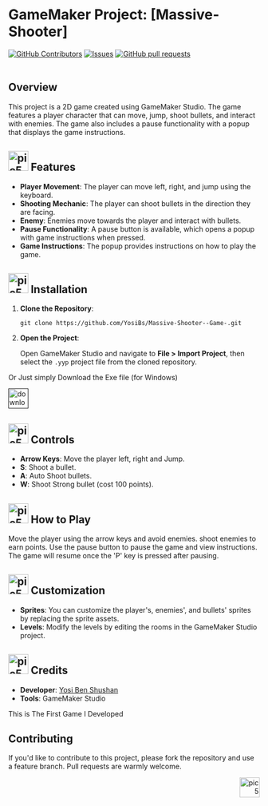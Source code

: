 <a id="readme-top"> </a>

<h1>GameMaker Project: [Massive-Shooter]</h1>
<p align="left">
    <a href="https://github.com/yosibs/Massive-Shooter--Game-/graphs/contributors"><img alt="GitHub Contributors" src="https://img.shields.io/github/contributors/yosibs/Android-Studio-Library-ProgressBar" /></a>
    <a href="https://github.com/yosibs/Massive-Shooter--Game-/issues"><img alt="Issues" src="https://img.shields.io/github/issues/yosibs/Massive-Shooter--Game-?color=0088ff" /></a>
    <a href="https://github.com/yosibs/Massive-Shooter--Game-/pulls"><img alt="GitHub pull requests" src="https://img.shields.io/github/issues-pr/yosibs/Massive-Shooter--Game-?color=0088ff" /></a>
    <br />
    <br />
  </p>
<h2>Overview</h2>
<p>This project is a 2D game created using GameMaker Studio. The game features a player character that can move, jump, shoot bullets, and interact with enemies. The game also includes a pause functionality with a popup that displays the game instructions.</p>

<h2><img src="https://github.com/YosiBs/Pokemon-Escape-Mobile-Game/assets/105666011/008a508e-5484-46ba-be36-ac359d603f01" alt=pic5 width="40" height="40"> Features</h2>
<ul>
  <li><strong>Player Movement</strong>: The player can move left, right, and jump using the keyboard.</li>
  <li><strong>Shooting Mechanic</strong>: The player can shoot bullets in the direction they are facing.</li>
  <li><strong>Enemy</strong>: Enemies move towards the player and interact with bullets.</li>
  <li><strong>Pause Functionality</strong>: A pause button is available, which opens a popup with game instructions when pressed.</li>
  <li><strong>Game Instructions</strong>: The popup provides instructions on how to play the game.</li>
</ul>

<h2><img src="https://github.com/user-attachments/assets/4980fb42-e8b7-447c-86e9-007d8fb72644" alt=pic5 width="40" height="40"> Installation</h2>
<ol>
  <li><strong>Clone the Repository</strong>:
    <pre><code>git clone https://github.com/YosiBs/Massive-Shooter--Game-.git</code></pre>
  </li>
  <li><strong>Open the Project</strong>:
    <p>Open GameMaker Studio and navigate to <strong>File > Import Project</strong>, then select the <code>.yyp</code> project file from the cloned repository.</p>
  </li>
</ol>
<p>Or Just simply Download the Exe file (for Windows) </p>
 <a href=""><img alt="download exe file" src="https://github.com/user-attachments/assets/d37c1410-3298-4663-9e5c-3fdb43293be4" width="40" /></a>


<h2><img src="https://github.com/YosiBs/Gotcha-App/assets/105666011/0c7e3507-e910-4ac4-b5e3-8c5d484fa682" alt=pic5 width="40" height="40"> Controls</h2>
<ul>
  <li><strong>Arrow Keys</strong>: Move the player left, right and Jump.</li>
  <li><strong>S</strong>: Shoot a bullet.</li>
  <li><strong>A</strong>: Auto Shoot bullets.</li>
  <li><strong>W</strong>: Shoot Strong bullet (cost 100 points).</li>
</ul>

<h2><img src="https://github.com/user-attachments/assets/e3a6eca9-c3d9-428b-8750-a213a75ff761" alt=pic5 width="40" height="40"> How to Play</h2>
<p>Move the player using the arrow keys and avoid enemies. shoot enemies to earn points. Use the pause button to pause the game and view instructions. The game will resume once the 'P' key is pressed after pausing.</p>



<h2><img src="https://github.com/user-attachments/assets/dfba706d-85b0-40bf-b936-a1dc8828fc2e" alt=pic5 width="40" height="40"> Customization</h2>
<ul>
  <li><strong>Sprites</strong>: You can customize the player's, enemies', and bullets' sprites by replacing the sprite assets.</li>
  <li><strong>Levels</strong>: Modify the levels by editing the rooms in the GameMaker Studio project.</li>
</ul>

<h2><img src="https://github.com/YosiBs/Gotcha-App/assets/105666011/9f5d6637-b1e1-4037-8f60-64388e5ab109" alt=pic5 width="40" height="40"> Credits</h2>
<ul>
  <li><strong>Developer</strong>: <a href="https://github.com/YosiBs">Yosi Ben Shushan</a></li>
  <li><strong>Tools</strong>: GameMaker Studio</li>
</ul>

<p>This is The First Game I Developed</p>

<h2>Contributing</h2>
<p>If you'd like to contribute to this project, please fork the repository and use a feature branch. Pull requests are warmly welcome.</p>

<p align="right"><a href="#readme-top"><img src="https://github.com/user-attachments/assets/5390781c-77bb-4f30-8403-1f46f14f9058" alt=pic5 width="40" height="40"></a></p>

